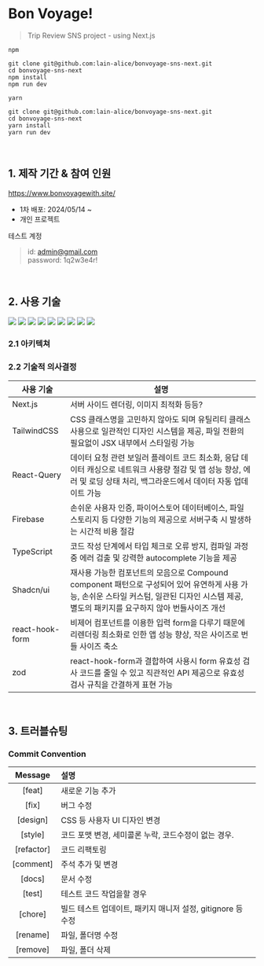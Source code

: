 # Bon Voyage!

> Trip Review SNS project - using Next.js

`npm`

```Shell
git clone git@github.com:lain-alice/bonvoyage-sns-next.git
cd bonvoyage-sns-next
npm install
npm run dev
```

`yarn`

```Shell
git clone git@github.com:lain-alice/bonvoyage-sns-next.git
cd bonvoyage-sns-next
yarn install
yarn run dev
```

</br>

## 1. 제작 기간 & 참여 인원

<https://www.bonvoyagewith.site/>

- 1차 배포: 2024/05/14 ~
- 개인 프로젝트

테스트 계정

> id: admin@gmail.com  
> password: 1q2w3e4r!

</br>

## 2. 사용 기술

<div>
    <img src="https://img.shields.io/badge/Next.js-000000?style=flat-square&logo=Next.js&logoColor=white"/>
    <img src="https://img.shields.io/badge/React-61DAFB?style=flat-square&logo=React&logoColor=white"/>
    <img src="https://img.shields.io/badge/Typescript-3178C6?style=flat-square&logo=Typescript&logoColor=white"/>
    <img src="https://img.shields.io/badge/React--Query-f04f3d?style=flat-square&logo=ReactQuery&logoColor=white"/>
    <img src="https://img.shields.io/badge/Context--API-61DAFB?style=flat-square&logo=React&logoColor=white"/>
    <img src="https://img.shields.io/badge/Tailwindcss-06B6D4?style=flat-square&logo=tailwindcss&logoColor=white"/>
    <img src="https://img.shields.io/badge/Shadcn/ui-000000?style=flat-square&logo=shadcnui&logoColor=white"/>
    <img src="https://img.shields.io/badge/Firebase-FFCA28?style=flat-square&logo=Firebase&logoColor=white"/>
    <img src="https://img.shields.io/badge/Vercel-000000?style=flat-square&logo=vercel&logoColor=white"/>
</div>

### 2.1 아키텍쳐

<!-- <img src="https://github.com/hwb0218/look-so-p/assets/52212226/71d1580f-27e9-43d2-96df-bb90dc3af0b8" alt="Image 1" width="100%"> -->

### 2.2 기술적 의사결정

| 사용 기술       | 설명                                                                                                                                                                                           |
| --------------- | ---------------------------------------------------------------------------------------------------------------------------------------------------------------------------------------------- |
| Next.js         | 서버 사이드 렌더링, 이미지 최적화 등등?                                                                                                                                                        |
| TailwindCSS     | CSS 클래스명을 고민하지 않아도 되며 유틸리티 클래스 사용으로 일관적인 디자인 시스템을 제공, 파일 전환의 필요없이 JSX 내부에서 스타일링 가능                                                    |
| React-Query     | 데이터 요청 관련 보일러 플레이트 코드 최소화, 응답 데이터 캐싱으로 네트워크 사용량 절감 및 앱 성능 향상, 에러 및 로딩 상태 처리, 백그라운드에서 데이터 자동 업데이트 가능                      |
| Firebase        | 손쉬운 사용자 인증, 파이어스토어 데이터베이스, 파일 스토리지 등 다양한 기능의 제공으로 서버구축 시 발생하는 시간적 비용 절감                                                                   |
| TypeScript      | 코드 작성 단계에서 타입 체크로 오류 방지, 컴파일 과정 중 에러 검출 및 강력한 autocomplete 기능을 제공                                                                                          |
| Shadcn/ui       | 재사용 가능한 컴포넌트의 모음으로 Compound component 패턴으로 구성되어 있어 유연하게 사용 가능, 손쉬운 스타일 커스텀, 일관된 디자인 시스템 제공, 별도의 패키지를 요구하지 않아 번들사이즈 개선 |
| react-hook-form | 비제어 컴포넌트를 이용한 입력 form을 다루기 때문에 리렌더링 최소화로 인한 앱 성능 향상, 작은 사이즈로 번들 사이즈 축소                                                                         |
| zod             | react-hook-form과 결합하여 사용시 form 유효성 검사 코드를 줄일 수 있고 직관적인 API 제공으로 유효성 검사 규칙을 간결하게 표현 가능                                                             |

</br>

## 3. 트러블슈팅

<!-- <details>
<summary><b>1. throw Error의 에러 전파</b></summary>
<div markdown="1">

#### 문제

- 등록 상품 수정 시 이미지를 제외한 입력 필드만 변경했을 경우 invalidateQueries가 호출되지 않음

#### 원인

- throw된 에러는 catch block에서 처리하지 않으면 호출자 방향으로 점진적 전파된다.
- storageService.deleteFiles 메소드 내부에서 fileURLs 인자가 배열이 아니거나 undefined일 경우 throw Error를 던지므로
  다음 코드가 실행되지 않고 호출자의 catch block으로 코드 흐름이 넘어갔음

<img width="750" alt="스크린샷 2024-02-06 오후 8 49 43" src="https://github.com/hwb0218/look-so-p/assets/52212226/81e32c2e-0ed4-41fb-9c80-d3ff1df373d2">

#### 해결

- 에러를 던지지 않도록 throw Error 코드를 제거

<img width="750" alt="스크린샷 2024-02-06 오후 8 49 59" src="https://github.com/hwb0218/look-so-p/assets/52212226/4293e49d-8760-4dbd-a654-2cda8fa032db">

</div>
</details> -->

### Commit Convention

|  Message   | 설명                                                        |
| :--------: | :---------------------------------------------------------- |
|   [feat]   | 새로운 기능 추가                                            |
|   [fix]    | 버그 수정                                                   |
|  [design]  | CSS 등 사용자 UI 디자인 변경                                |
|  [style]   | 코드 포맷 변경, 세미콜론 누락, 코드수정이 없는 경우.        |
| [refactor] | 코드 리팩토링                                               |
| [comment]  | 주석 추가 및 변경                                           |
|   [docs]   | 문서 수정                                                   |
|   [test]   | 테스트 코드 작업을할 경우                                   |
|  [chore]   | 빌드 테스트 업데이트, 패키지 매니저 설정, gitignore 등 수정 |
|  [rename]  | 파일, 폴더명 수정                                           |
|  [remove]  | 파일, 폴더 삭제                                             |
